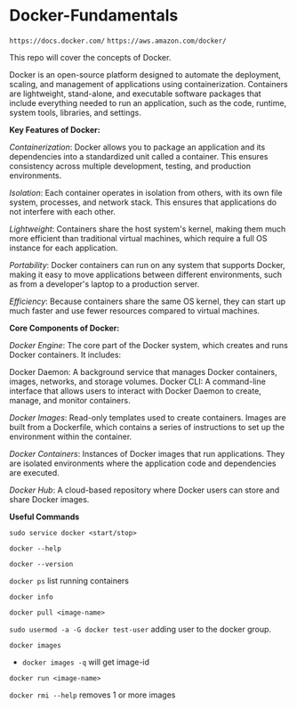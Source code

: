 # Docker-Fundamentals

`https://docs.docker.com/`
`https://aws.amazon.com/docker/`

This repo will cover the concepts of Docker.

Docker is an open-source platform designed to automate the deployment, scaling, and management of applications using containerization. Containers are lightweight, stand-alone, and executable software packages that include everything needed to run an application, such as the code, runtime, system tools, libraries, and settings.

**Key Features of Docker:**

_Containerization_: Docker allows you to package an application and its dependencies into a standardized unit called a container. This ensures consistency across multiple development, testing, and production environments.

_Isolation_: Each container operates in isolation from others, with its own file system, processes, and network stack. This ensures that applications do not interfere with each other.

_Lightweight_: Containers share the host system's kernel, making them much more efficient than traditional virtual machines, which require a full OS instance for each application.

_Portability_: Docker containers can run on any system that supports Docker, making it easy to move applications between different environments, such as from a developer's laptop to a production server.

_Efficiency_: Because containers share the same OS kernel, they can start up much faster and use fewer resources compared to virtual machines.

**Core Components of Docker:**

_Docker Engine_: The core part of the Docker system, which creates and runs Docker containers. It includes:

  Docker Daemon: A background service that manages Docker containers, images, networks, and storage volumes.
  Docker CLI: A command-line interface that allows users to interact with Docker Daemon to create, manage, and monitor containers.

_Docker Images_: Read-only templates used to create containers. Images are built from a Dockerfile, which contains a series of instructions to set up the environment within the container.

_Docker Containers_: Instances of Docker images that run applications. They are isolated environments where the application code and dependencies are executed.

_Docker Hub_: A cloud-based repository where Docker users can store and share Docker images.

**Useful Commands**

`sudo service docker <start/stop>`

`docker --help`

`docker --version`

`docker ps`    list running containers

`docker info`

`docker pull <image-name>`

`sudo usermod -a -G docker test-user` adding user to the docker group.

`docker images`

- `docker images -q` will get image-id

`docker run <image-name>`

`docker rmi --help`                   removes 1 or more images
